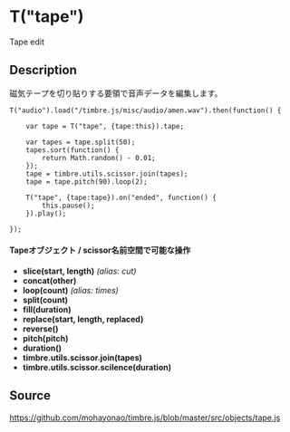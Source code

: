 T("tape")
=========
Tape edit

## Description ##

磁気テープを切り貼りする要領で音声データを編集します。

```timbre
T("audio").load("/timbre.js/misc/audio/amen.wav").then(function() {

    var tape = T("tape", {tape:this}).tape;

    var tapes = tape.split(50);
    tapes.sort(function() {
        return Math.random() - 0.01;
    });
    tape = timbre.utils.scissor.join(tapes);
    tape = tape.pitch(90).loop(2);
        
    T("tape", {tape:tape}).on("ended", function() {
        this.pause();
    }).play();

});
```

#### Tapeオブジェクト / scissor名前空間で可能な操作 ####

- **slice(start, length)** *(alias: cut)*
- **concat(other)**
- **loop(count)**  *(alias: times)*
- **split(count)**
- **fill(duration)**
- **replace(start, length, replaced)**
- **reverse()**
- **pitch(pitch)**
- **duration()**
- **timbre.utils.scissor.join(tapes)**
- **timbre.utils.scissor.scilence(duration)**

## Source ##
https://github.com/mohayonao/timbre.js/blob/master/src/objects/tape.js
